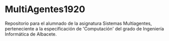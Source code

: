 # MultiAgentes1920
Repositorio para el alumnado de la asignatura Sistemas Multiagentes, perteneciente a la especificación de 'Computación' del grado de Ingeniería Informática de Albacete.
